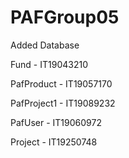# PAFGroup05

Added Database 

Fund - IT19043210

PafProduct - IT19057170

PafProject1 - IT19089232

PafUser - IT19060972

Project - IT19250748
